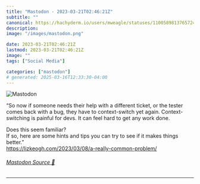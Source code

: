 ```yaml
---
title: "Mastodon - 2023-03-21T02:46:21Z"
subtitle: ""
canonical: https://hachyderm.io/users/mweagle/statuses/110058981376572472
description:
image: "/images/mastodon.png"

date: 2023-03-21T02:46:21Z
lastmod: 2023-03-21T02:46:21Z
image: ""
tags: ["Social Media"]

categories: ["mastodon"]
# generated: 2025-03-16T12:33:30-04:00
---
```

![Mastodon](/images/mastodon.png)

<p>“So now if someone needs their help with a different ticket, or the tester comes back with a bug, they have to context-switch yet again. Context-switching is painful for devs. It can feel hard to get any work done.</p><p>Does this seem familiar?<br />If so, here are some hints and tips you can try to see if it makes things better.”<br /><a href="https://lizkeogh.com/2023/03/08/a-really-common-problem/" target="_blank" rel="nofollow noopener noreferrer" translate="no"><span class="invisible">https://</span><span class="ellipsis">lizkeogh.com/2023/03/08/a-real</span><span class="invisible">ly-common-problem/</span></a></p>


###### [Mastodon Source 🐘](https://hachyderm.io/@mweagle/110058981376572472)

___

